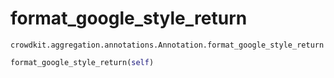 # format_google_style_return

`crowdkit.aggregation.annotations.Annotation.format_google_style_return`

```python
format_google_style_return(self)
```